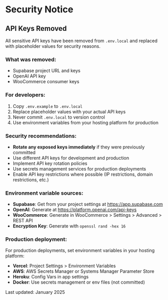 # Security Notice

## API Keys Removed

All sensitive API keys have been removed from `.env.local` and replaced with placeholder values for security reasons.

### What was removed:
- Supabase project URL and keys
- OpenAI API key
- WooCommerce consumer keys

### For developers:
1. Copy `.env.example` to `.env.local`
2. Replace placeholder values with your actual API keys
3. Never commit `.env.local` to version control
4. Use environment variables from your hosting platform for production

### Security recommendations:
- **Rotate any exposed keys immediately** if they were previously committed
- Use different API keys for development and production
- Implement API key rotation policies
- Use secrets management services for production deployments
- Enable API key restrictions where possible (IP restrictions, domain restrictions, etc.)

### Environment variable sources:
- **Supabase**: Get from your project settings at https://app.supabase.com
- **OpenAI**: Generate at https://platform.openai.com/api-keys
- **WooCommerce**: Generate in WooCommerce > Settings > Advanced > REST API
- **Encryption Key**: Generate with `openssl rand -hex 16`

### Production deployment:
For production deployments, set environment variables in your hosting platform:
- **Vercel**: Project Settings > Environment Variables
- **AWS**: AWS Secrets Manager or Systems Manager Parameter Store
- **Heroku**: Config Vars in app settings
- **Docker**: Use secrets management or env files (not committed)

Last updated: January 2025